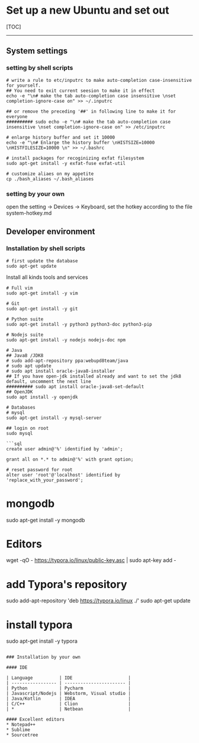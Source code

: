 # Set up a new Ubuntu and set out
[TOC]

-----------------------------

## System settings

### setting by shell scripts

```shell
# write a rule to etc/inputrc to make auto-completion case-insensitive for yourself. 
## You need to exit current seesion to make it in effect
echo -e "\n# make the tab auto-completion case insensitive \nset completion-ignore-case on" >> ~/.inputrc

## or remove the preceding '##' in following line to make it for everyone
########## sudo echo -e "\n# make the tab auto-completion case insensitive \nset completion-ignore-case on" >> /etc/inputrc

# enlarge history buffer and set it 10000
echo -e "\n# Enlarge the history buffer \nHISTSIZE=10000 \nHISTFILESIZE=10000 \n" >> ~/.bashrc

# install packages for recoginizing exfat filesystem
sudo apt-get install -y exfat-fuse exfat-util

# customize aliaes on my appetite
cp ./bash_aliases ~/.bash_aliases
```

### setting by your own
open the setting -> Devices -> Keyboard, set the hotkey according to the file system-hotkey.md


## Developer environment

### Installation by shell scripts

```shell
# first update the database 
sudo apt-get update
```
Install all kinds tools and services

```shell
# Full vim
sudo apt-get install -y vim

# Git
sudo apt-get install -y git

# Python suite
sudo apt-get install -y python3 python3-doc python3-pip

# Nodejs suite
sudo apt-get install -y nodejs nodejs-doc npm

# Java
## Java8 /JDK8
# sudo add-apt-repository ppa:webupd8team/java
# sudo apt update
# sudo apt install oracle-java8-installer
## If you have open-jdk installed already and want to set the jdk8 default, uncomment the next line
########## sudo apt install oracle-java8-set-default
## OpenJDK
sudo apt install -y openjdk

# Databases
# mysql
sudo apt-get install -y mysql-server

## login on root
sudo mysql

```sql
create user admin@'%' identified by 'admin';

grant all on *.* to admin@'%' with grant option;

# reset password for root
alter user 'root'@'localhost' identified by 'replace_with_your_password';
```

# mongodb
sudo apt-get install -y mongodb


# Editors
wget -qO - https://typora.io/linux/public-key.asc | sudo apt-key add -
# add Typora's repository
sudo add-apt-repository 'deb https://typora.io/linux ./'
sudo apt-get update
# install typora
sudo apt-get install -y typora

```

### Installation by your own

#### IDE

| Language          | IDE                     |
| ----------------- | ----------------------- |
| Python            | Pycharm                 |
| Javascript/Nodejs | Webstorm, Visual studio |
| Java/Kotlin       | IDEA                    |
| C/C++             | Clion                   |
| *                 | Netbean                 |

#### Excellent editors
* Notepad++
* Sublime
* Sourcetree




